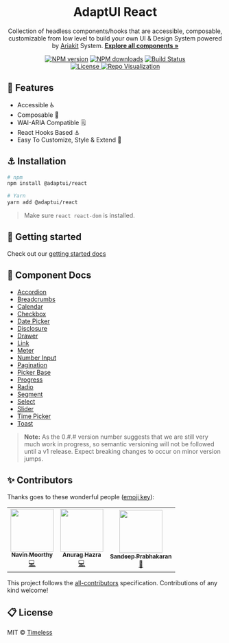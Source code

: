 <h1 align="center">AdaptUI React</h1>

<p align="center">
  Collection of headless components/hooks that are accessible, composable, customizable from low level to build your own UI & Design System powered by <a href="https://ariakit.org/">Ariakit</a>
System.
<a href="https://adaptui-react.vercel.app/"><strong>Explore all components »</strong></a>
</p>

<p align="center">
  <a href="https://npmjs.org/package/@adaptui/react"><img alt="NPM version" src="https://img.shields.io/npm/v/@adaptui/react.svg" /></a>
  <a href="https://npmjs.org/package/@adaptui/react"><img alt="NPM downloads" src="https://img.shields.io/npm/dm/@adaptui/react.svg"></a>
  <a href="https://github.com/adaptui/react/actions"><img alt="Build Status" src="https://github.com/adaptui/react/workflows/Test/badge.svg?event=push&branch=master" /></a><br/>
  <a href="https://github.com/adaptui/react/blob/main/LICENSE"><img src="https://img.shields.io/badge/License-MIT-yellow.svg" alt="License">
  </a>
  <a target="_blank" href="https://octo-repo-visualization.vercel.app/?repo=adaptui%2Freact"><img src="https://img.shields.io/badge/Repo-Visualization-orange" alt="Repo Visualization">
  </a>
</p>

## :rocket: Features

- Accessible :wheelchair:
- Composable :toolbox:
- WAI-ARIA Compatible :spiral_notepad:
- React Hooks Based :anchor:
- Easy To Customize, Style & Extend :nail_care:

## ⚓ Installation

```sh
# npm
npm install @adaptui/react

# Yarn
yarn add @adaptui/react
```

> Make sure `react react-dom` is installed.

## :beginner: Getting started

Check out our [getting started docs](/docs/getting-started.md)

## 📑 Component Docs

- [Accordion](docs/accordion.md)
- [Breadcrumbs](docs/breadcrumb.md)
- [Calendar](docs/calendar.md)
- [Checkbox](docs/checkbox.md)
- [Date Picker](docs/datepicker.md)
- [Disclosure](docs/disclosure.md)
- [Drawer](docs/drawer.md)
- [Link](docs/link.md)
- [Meter](docs/meter.md)
- [Number Input](docs/number-input.md)
- [Pagination](docs/pagination.md)
- [Picker Base](docs/picker-base.md)
- [Progress](docs/progress.md)
- [Radio](docs/radio.md)
- [Segment](docs/segment.md)
- [Select](docs/select.md)
- [Slider](docs/slider.md)
- [Time Picker](docs/timepicker.md)
- [Toast](docs/toast.md)

> **Note:** As the 0.#.# version number suggests that we are still very much
> work in progress, so semantic versioning will not be followed until a v1
> release. Expect breaking changes to occur on minor version jumps.

## ✨ Contributors

Thanks goes to these wonderful people
([emoji key](https://allcontributors.org/docs/en/emoji-key)):

<!-- ALL-CONTRIBUTORS-LIST:START - Do not remove or modify this section -->
<!-- prettier-ignore-start -->
<!-- markdownlint-disable -->
<table>
  <tr>
    <td align="center"><a href="https://navinmoorthy.me/"><img src="https://avatars0.githubusercontent.com/u/39694575?v=4?s=100" width="100px;" alt=""/><br /><sub><b>Navin Moorthy</b></sub></a><br /><a href="https://github.com/adaptui/react/commits?author=navin-moorthy" title="Code">💻</a></td>
    <td align="center"><a href="http://anuraghazra.github.io/"><img src="https://avatars3.githubusercontent.com/u/35374649?v=4?s=100" width="100px;" alt=""/><br /><sub><b>Anurag Hazra</b></sub></a><br /><a href="https://github.com/adaptui/react/commits?author=anuraghazra" title="Code">💻</a></td>
    <td align="center"><a href="http://timeless.co/"><img src="https://avatars2.githubusercontent.com/u/6380293?v=4?s=100" width="100px;" alt=""/><br /><sub><b>Sandeep Prabhakaran</b></sub></a><br /><a href="#ideas-sandeepprabhakaran" title="Ideas, Planning, & Feedback">🤔</a></td>
  </tr>
</table>

<!-- markdownlint-restore -->
<!-- prettier-ignore-end -->

<!-- ALL-CONTRIBUTORS-LIST:END -->

This project follows the
[all-contributors](https://github.com/all-contributors/all-contributors)
specification. Contributions of any kind welcome!

## 📋 License

MIT © [Timeless](https://timeless.co/)
